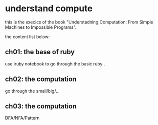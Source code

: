 # understand compute

this is the execics of the book "Understadning Computation: From Simple Machines to Impossible Programs".

the content list below:

## ch01: the base of ruby

use iruby notebook to go through the basic ruby .

## ch02: the computation

go through the small/big/...

## ch03: the computation

DFA/NFA/Pattern

